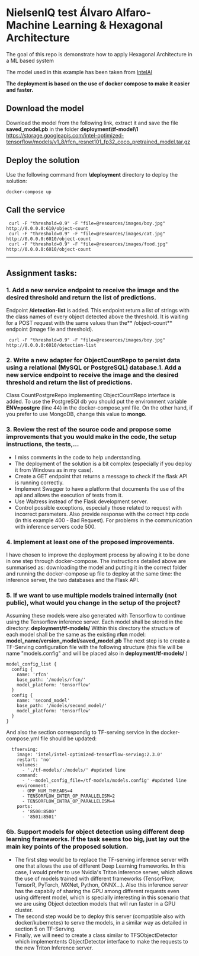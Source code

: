 # NielsenIQ test Álvaro Alfaro- Machine Learning & Hexagonal Architecture

The goal of this repo is demonstrate how to apply Hexagonal Architecture in a ML based system 

The model used in this example has been taken from 
[IntelAI](https://github.com/IntelAI/models/blob/master/docs/object_detection/tensorflow_serving/Tutorial.md)

**The deployment is based on the use of docker compose to make it easier and faster.**

## Download the model
Download the model from the following link, extract it and save the file **saved_model.pb** in the folder **deployment\tf-model\1**
https://storage.googleapis.com/intel-optimized-tensorflow/models/v1_8/rfcn_resnet101_fp32_coco_pretrained_model.tar.gz

## Deploy the solution
Use the following command from **\deployment** directory to deploy the solution:

```
docker-compose up
```

## Call the service

```
 curl -F "threshold=0.9" -F "file=@resources/images/boy.jpg" http://0.0.0.0:610/object-count
 curl -F "threshold=0.9" -F "file=@resources/images/cat.jpg" http://0.0.0.0:6010/object-count
 curl -F "threshold=0.9" -F "file=@resources/images/food.jpg" http://0.0.0.0:6010/object-count
```
------------
## Assignment tasks:
### 1. Add a new service endpoint to receive the image and the desired threshold and return the list of predictions.
Endpoint **/detection-list** is added. This endpoint return a list of strings with the class names of every object detected above the threshold. It is waiting for a POST request with the same values than the** /object-count** endpoint (image file and threshold).

```
 curl -F "threshold=0.9" -F "file=@resources/images/boy.jpg" http://0.0.0.0:6010/detection-list
```
### 2. Write a new adapter for ObjectCountRepo to persist data using a relational (MySQL or PostgreSQL) database.1. Add a new service endpoint to receive the image and the desired threshold and return the list of predictions.

Class CountPostgreRepo implementing ObjectCountRepo interface is added. To use the PostgreSQl db you should put the environment variable **ENV=postgre** (line 44)  in the docker-compose.yml file. On the other hand, if you prefer to use MongoDB, change this value to **mongo**.
### 3. Review the rest of the source code and propose some improvements that you would make in the code, the setup instructions, the tests,...
- I miss comments in the code to help understanding.
- The deployment of the solution is a bit complex (especially if you deploy it from Windows as in my case).
- Create a GET endpoint that returns a message to check if the flask API is running correctly.
- Implement Swagger to have a platform that documents the use of the api and allows the execution of tests from it.
- Use Waitress instead of the Flask development server.
- Control possible exceptions, especially those related to request with incorrect parameters. Also provide response with the correct http code (in this example 400 - Bad Request). For problems in the communication with inference servers code 500.
### 4. Implement at least one of the proposed improvements.
I have chosen to improve the deployment process by allowing it to be done in one step through docker-compose. The instructions detailed above are summarised as: downloading the model and putting it in the correct folder and running the docker-compose up file to deploy at the same time: the inference server, the two databases and the Flask API.
### 5. If we want to use multiple models trained internally (not public), what would you change in the setup of the project?
Assuming these models were also generated with Tensorflow to continue using the Tensorflow inference server. 
Each model shall be stored in the directory: **deployment/tf-models/**
Within this directory the structure of each model shall be the same as the existing **rfcn** model: **model_name/version_model/saved_model.pb**
The next step is to create a TF-Serving configuration file with the following structure (this file will be name "models.config" and will be placed also in **deployment/tf-models/** )
```
model_config_list {
  config {
    name: 'rfcn'
    base_path: '/models/rfcn/'
    model_platform: 'tensorflow'
  }
  config {
    name: 'second_model'
    base_path: '/models/second_model/'
    model_platform: 'tensorflow'
  }
}
```
And also the section correspondig to TF-serving service in the docker-compose.yml file should be updated:
```
  tfserving:
    image: 'intel/intel-optimized-tensorflow-serving:2.3.0'
    restart: 'no'
    volumes:
      - './tf-models/:/models/' #updated line
	command:
      - '--model_config_file=/tf-models/models.config' #updated line
    environment:
      - OMP_NUM_THREADS=4
      - TENSORFLOW_INTER_OP_PARALLELISM=2
      - TENSORFLOW_INTRA_OP_PARALLELISM=4
    ports:
      - '8500:8500'
      - '8501:8501'
```
### 6b. Support models for object detection using different deep learning frameworks. If the task seems too big, just lay out the main key points of the proposed solution.

- The first step would be to replace the TF-serving inference server with one that allows the use of different Deep Learning frameworks. In this case, I would prefer to use Nvidia's Triton inference server, which allows the use of models trained with different frameworks (TensorFlow, TensorR, PyTorch, MXNet, Python, ONNX...). Also this inference server has the capabily of sharing the GPU among different requests even using different model, which is specially interesting in this scenario that we are using Object detection models that will run faster in a GPU cluster.
- The second step would be to deploy this server (compatible also with docker/kubernetes) to serve the models, in a similar way as detailed in section 5 on TF-Serving.
- Finally, we will need to create a class similar to TFSObjectDetector which implementents ObjectDetector interface to make the requests to the new Triton Inference server.
